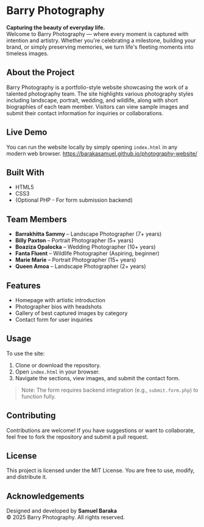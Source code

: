 # Barry Photography

**Capturing the beauty of everyday life.**  
Welcome to Barry Photography — where every moment is captured with intention and artistry. Whether you're celebrating a milestone, building your brand, or simply preserving memories, we turn life's fleeting moments into timeless images.

##  About the Project

Barry Photography is a portfolio-style website showcasing the work of a talented photography team. The site highlights various photography styles including landscape, portrait, wedding, and wildlife, along with short biographies of each team member. Visitors can view sample images and submit their contact information for inquiries or collaborations.

##  Live Demo

You can run the website locally by simply opening `index.html` in any modern web browser.
https://barakasamuel.github.io/photography-website/
##  Built With

- HTML5
- CSS3
- (Optional PHP - For form submission backend)

##  Team Members

- **Barrakhitta Sammy** – Landscape Photographer (7+ years)
- **Billy Paxton** – Portrait Photographer (5+ years)
- **Boaziza Opalocka** – Wedding Photographer (10+ years)
- **Fanta Fluent** – Wildlife Photographer (Aspiring, beginner)
- **Marie Marie** – Portrait Photographer (15+ years)
- **Queen Amoa** – Landscape Photographer (2+ years)

##  Features

- Homepage with artistic introduction
- Photographer bios with headshots
- Gallery of best captured images by category
- Contact form for user inquiries

##  Usage

To use the site:
1. Clone or download the repository.
2. Open `index.html` in your browser.
3. Navigate the sections, view images, and submit the contact form.

> Note: The form requires backend integration (e.g., `submit.form.php`) to function fully.

##  Contributing

Contributions are welcome! If you have suggestions or want to collaborate, feel free to fork the repository and submit a pull request.

## License

This project is licensed under the MIT License. You are free to use, modify, and distribute it.

##  Acknowledgements

Designed and developed by **Samuel Baraka**  
© 2025 Barry Photography. All rights reserved.
